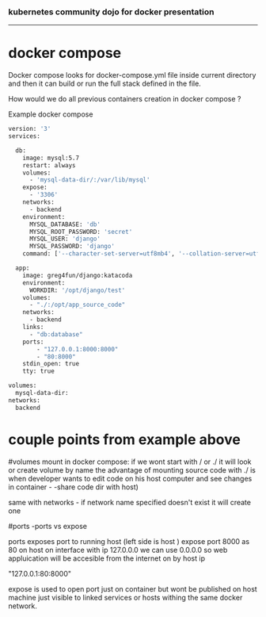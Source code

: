### kubernetes community dojo for docker presentation
---  
# docker compose

Docker compose looks for docker-compose.yml file inside current directory and then it can build or run the full stack
defined in the file.

How would we do all previous containers creation  in docker compose ?

Example docker compose 

```bash
version: '3'
services:

  db:
    image: mysql:5.7
    restart: always
    volumes:
      - 'mysql-data-dir/:/var/lib/mysql'
    expose:
      - '3306'
    networks:
      - backend
    environment:
      MYSQL_DATABASE: 'db'
      MYSQL_ROOT_PASSWORD: 'secret'
      MYSQL_USER: 'django'
      MYSQL_PASSWORD: 'django'
    command: ['--character-set-server=utf8mb4', '--collation-server=utf8mb4_unicode_ci']

  app:
    image: greg4fun/django:katacoda
    environment:
      WORKDIR: '/opt/django/test'
    volumes:
      - "./:/opt/app_source_code" 
    networks:
      - backend
    links:
      - "db:database"
    ports:
        - "127.0.0.1:8000:8000"
        - "80:8000"
    stdin_open: true
    tty: true

volumes:
  mysql-data-dir:
networks:
  backend

```
# couple points from example above

#volumes
mount in docker compose:
if we wont start with / or ./ it will look or create volume by name 
the advantage of mounting source code with ./ is when developer wants to edit code on his
host computer and see changes in container - -share code dir with host) 

same with networks - if network name specified doesn't exist it will create one

#ports
-ports vs expose 

ports exposes port to running host (left side is host ) expose port 8000 as 80 on host on interface with ip 127.0.0.0 we
can use 0.0.0.0 so web appluication will be accesible from the internet on by host ip

"127.0.0.1:80:8000"

expose is used to open port just on container but wont be published on host machine just visible to linked services or
hosts withing the same docker network.


